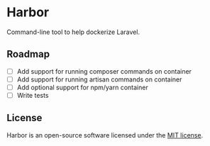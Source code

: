 # Harbor

Command-line tool to help dockerize Laravel.

## Roadmap

- [ ] Add support for running composer commands on container
- [ ] Add support for running artisan commands on container
- [ ] Add optional support for npm/yarn container
- [ ] Write tests

## License

Harbor is an open-source software licensed under the [MIT license](https://github.com/whatdafox/harbor/blob/master/LICENSE.md).
